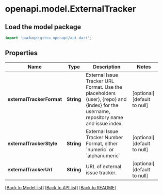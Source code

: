 # openapi.model.ExternalTracker

## Load the model package
```dart
import 'package:gitea_openapi/api.dart';
```

## Properties
Name | Type | Description | Notes
------------ | ------------- | ------------- | -------------
**externalTrackerFormat** | **String** | External Issue Tracker URL Format. Use the placeholders {user}, {repo} and {index} for the username, repository name and issue index. | [optional] [default to null]
**externalTrackerStyle** | **String** | External Issue Tracker Number Format, either &#x60;numeric&#x60; or &#x60;alphanumeric&#x60; | [optional] [default to null]
**externalTrackerUrl** | **String** | URL of external issue tracker. | [optional] [default to null]

[[Back to Model list]](../README.md#documentation-for-models) [[Back to API list]](../README.md#documentation-for-api-endpoints) [[Back to README]](../README.md)


